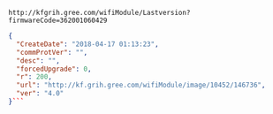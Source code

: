 `http://kfgrih.gree.com/wifiModule/Lastversion?firmwareCode=362001060429`

```json
{
  "CreateDate": "2018-04-17 01:13:23",
  "commProtVer": "",
  "desc": "",
  "forcedUpgrade": 0,
  "r": 200,
  "url": "http://kf.grih.gree.com/wifiModule/image/10452/146736",
  "ver": "4.0"
}```